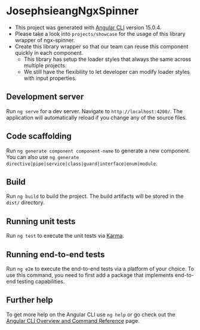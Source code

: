 # JosephsieangNgxSpinner

- This project was generated with [Angular CLI](https://github.com/angular/angular-cli) version 15.0.4.
- Please take a look into `projects/showcase` for the usage of this library wrapper of ngx-spinner.
- Create this library wrapper so that our team can reuse this component quickly in each component.
  - This library has setup the loader styles that always the same across multiple projects.
  - We still have the flexibility to let developer can modify loader styles with input properties.

## Development server

Run `ng serve` for a dev server. Navigate to `http://localhost:4200/`. The application will automatically reload if you change any of the source files.

## Code scaffolding

Run `ng generate component component-name` to generate a new component. You can also use `ng generate directive|pipe|service|class|guard|interface|enum|module`.

## Build

Run `ng build` to build the project. The build artifacts will be stored in the `dist/` directory.

## Running unit tests

Run `ng test` to execute the unit tests via [Karma](https://karma-runner.github.io).

## Running end-to-end tests

Run `ng e2e` to execute the end-to-end tests via a platform of your choice. To use this command, you need to first add a package that implements end-to-end testing capabilities.

## Further help

To get more help on the Angular CLI use `ng help` or go check out the [Angular CLI Overview and Command Reference](https://angular.io/cli) page.
